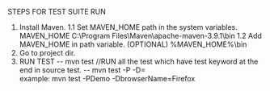 




STEPS FOR TEST SUITE RUN
1. Install Maven.
1.1 Set MAVEN_HOME path in the system variables.
   MAVEN_HOME
   C:\Program Files\Maven\apache-maven-3.9.1\bin
1.2 Add MAVEN_HOME in path variable. (OPTIONAL)
    %MAVEN_HOME%\bin
2. Go to project dir.
3.  RUN TEST
-- mvn test    //RUN all the test which have test keyword at the end in source test.
-- mvn test -P<Profile id> -D<Parameter name>=<Value>    
example: mvn test -PDemo -DbrowserName=Firefox     
